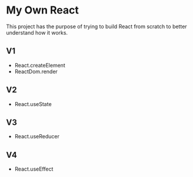 # My Own React

This project has the purpose of trying to build React from scratch to better understand how it works.


## V1

- React.createElement
- ReactDom.render

## V2

- React.useState

## V3

- React.useReducer

## V4

- React.useEffect
